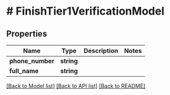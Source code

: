# # FinishTier1VerificationModel

## Properties

Name | Type | Description | Notes
------------ | ------------- | ------------- | -------------
**phone_number** | **string** |  |
**full_name** | **string** |  |

[[Back to Model list]](../../README.md#models) [[Back to API list]](../../README.md#endpoints) [[Back to README]](../../README.md)
